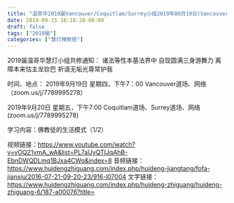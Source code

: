 ```yaml
---
title: "温哥华2019届Vancouver/Coquitlam/Surrey小组2019年09月19日(Vancouver)20日(Coquitla/Surrey)共修"
date: 2019-09-15 16:18:28-08:00
draft: false
tags: ["2019届"]
categories: ["慧灯禅修班"]
---
```

2019届温哥华慧灯小组共修通知：
诸法等性本基法界中
自现圆满三身游舞力
离障本来怙主龙钦巴
祈请无垢光尊常护我

时间、地点：
2019年9月19日 星期四，下午7：00
Vancouver道场、网络（zoom.us/j/7789995278）

2019年9月20日 星期五，下午7:00
Coquitlam道场、Surrey道场、网络(zoom.us/j/7789995278)

学习内容：佛教徒的生活模式（1/2）

视频链接：https://www.youtube.com/watch?v=vOQ21vmA_wA&list=PL7aUyQTIJqAhB-EbnDWQDLmq1BJxa4CWq&index=8
音频链接：https://www.huidengzhiguang.com/index.php/huideng-jiangtang/fofa-jianxiu/2016-07-21-09-20-23/916-l07004
文字链接：https://www.huidengzhiguang.com/index.php/huideng-zhiguang/huideng-zhiguang-6/187-a00076?title=
